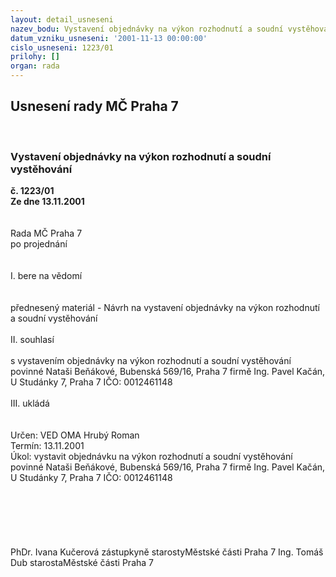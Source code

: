 ```yaml
---
layout: detail_usneseni
nazev_bodu: Vystavení objednávky na výkon rozhodnutí a soudní vystěhování
datum_vzniku_usneseni: '2001-11-13 00:00:00'
cislo_usneseni: 1223/01
prilohy: []
organ: rada
---
```

<div id="ucUsn_pList" class="usn">
	<span><h2>Usnesení rady MČ Praha 7 </h2>
<br></span><div class="standBody">
<span><h3>Vystavení objednávky na výkon rozhodnutí a soudní vystěhování</h3></span><div class="center">
		<strong>č. 1223/01</strong><br>
	</div>
<div class="center">
		<strong>Ze dne 13.11.2001</strong><br><br>
	</div>
<br>Rada MČ Praha 7<br>po projednání<br><br><br>I.	bere na vědomí<br><br> <br>přednesený materiál - Návrh na vystavení objednávky na výkon rozhodnutí a soudní vystěhování<br><br>II.	souhlasí <br><br>s vystavením objednávky na výkon rozhodnutí a soudní vystěhování povinné Nataši Beňákové, Bubenská 569/16, Praha 7 firmě Ing. Pavel Kačán, U Studánky 7, Praha 7 IČO: 0012461148<br><br>III.	ukládá <br><br> <br>Určen:	VED OMA Hrubý Roman<br>Termín: 13.11.2001<br>Úkol:	vystavit objednávku na výkon rozhodnutí a soudní vystěhování povinné Nataši Beňákové, Bubenská 569/16, Praha 7 firmě Ing. Pavel Kačán, U Studánky 7, Praha 7 IČO: 0012461148<br> <br><br><br><br> <br>	<br>PhDr. Ivana Kučerová zástupkyně starostyMěstské části Praha 7	Ing. Tomáš Dub starostaMěstské části Praha 7<br>	<br><br>
</div>
</div>